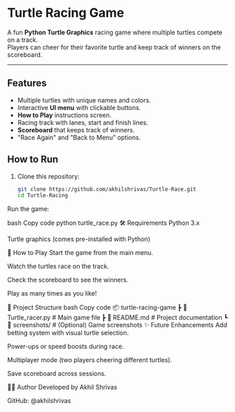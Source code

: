 # Turtle Racing Game

A fun **Python Turtle Graphics** racing game where multiple turtles compete on a track.  
Players can cheer for their favorite turtle and keep track of winners on the scoreboard.

---

## Features
- Multiple turtles with unique names and colors.
- Interactive **UI menu** with clickable buttons.
- **How to Play** instructions screen.
- Racing track with lanes, start and finish lines.
- **Scoreboard** that keeps track of winners.
- "Race Again" and "Back to Menu" options.


## How to Run

1. Clone this repository:
   ```bash
   git clone https://github.com/akhilshrivas/Turtle-Race.git
   cd Turtle-Racing
Run the game:

bash
Copy code
python turtle_race.py
🛠 Requirements
Python 3.x

Turtle graphics (comes pre-installed with Python)

📖 How to Play
Start the game from the main menu.

Watch the turtles race on the track.

Check the scoreboard to see the winners.

Play as many times as you like!

📂 Project Structure
bash
Copy code
📦 turtle-racing-game
 ┣ 📜 Turtle_racer.py     # Main game file
 ┣ 📜 README.md          # Project documentation
 ┗ 📜 screenshots/       # (Optional) Game screenshots
✨ Future Enhancements
Add betting system with visual turtle selection.

Power-ups or speed boosts during race.

Multiplayer mode (two players cheering different turtles).

Save scoreboard across sessions.

👨‍💻 Author
Developed by Akhil Shrivas

GitHub: @akhilshrivas

